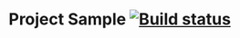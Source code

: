 # Project Sample [![Build status](https://ci.appveyor.com/api/projects/status/l8u725ux45c7wq2t?svg=true)](https://ci.appveyor.com/project/BenderKate/2-3-2homework)